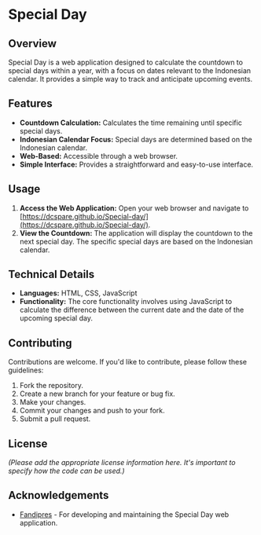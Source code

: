 # Special Day

## Overview

Special Day is a web application designed to calculate the countdown to special days within a year, with a focus on dates relevant to the Indonesian calendar. It provides a simple way to track and anticipate upcoming events.

## Features

* **Countdown Calculation:** Calculates the time remaining until specific special days.
* **Indonesian Calendar Focus:** Special days are determined based on the Indonesian calendar.
* **Web-Based:** Accessible through a web browser.
* **Simple Interface:** Provides a straightforward and easy-to-use interface.

## Usage

1.  **Access the Web Application:** Open your web browser and navigate to [https://dcspare.github.io/Special-day/](https://dcspare.github.io/Special-day/).
2.  **View the Countdown:** The application will display the countdown to the next special day. The specific special days are based on the Indonesian calendar.

## Technical Details

* **Languages:** HTML, CSS, JavaScript
* **Functionality:** The core functionality involves using JavaScript to calculate the difference between the current date and the date of the upcoming special day.

## Contributing

Contributions are welcome. If you'd like to contribute, please follow these guidelines:

1.  Fork the repository.
2.  Create a new branch for your feature or bug fix.
3.  Make your changes.
4.  Commit your changes and push to your fork.
5.  Submit a pull request.

## License

*(Please add the appropriate license information here. It's important to specify how the code can be used.)*

## Acknowledgements

* [Fandipres](https://github.com/DCspare) - For developing and maintaining the Special Day web application.
